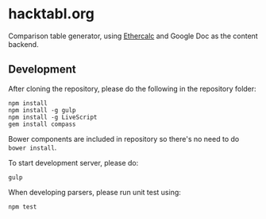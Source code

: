 hacktabl.org
================

Comparison table generator, using [Ethercalc](http://ethercalc.org) and Google Doc as the content backend.


Development
-----------

After cloning the repository, please do the following in the repository folder:

```
npm install
npm install -g gulp
npm install -g LiveScript
gem install compass
```

Bower components are included in repository so there's no need to do `bower install`.

To start development server, please do:

```
gulp
```

When developing parsers, please run unit test using:

```
npm test
```
